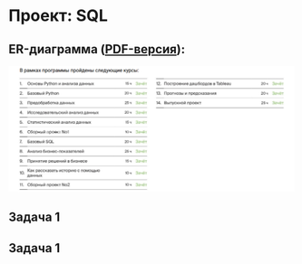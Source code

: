 # Проект: SQL
## ER-диаграмма ([PDF-версия](/6.SQL/er.pdf)):
![ER-диаграмма](/cert/prog.PNG)
## Задача 1
## Задача 1
